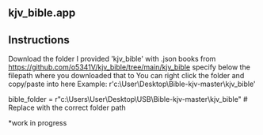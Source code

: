 ## kjv_bible.app

## Instructions 

 Download the folder I provided 'kjv_bible' with .json books from https://github.com/o5341V/kjv_bible/tree/main/kjv_bible
 specify below the filepath where you downloaded that to
 You can right click the folder and copy/paste into here
 Example: r'c:\User\Desktop\Bible-kjv-master\kjv_bible'

 bible_folder = r"c:\\Users\\User\\Desktop\\USB\\Bible-kjv-master\\kjv_bible"  # Replace with the correct folder path

*work in progress
